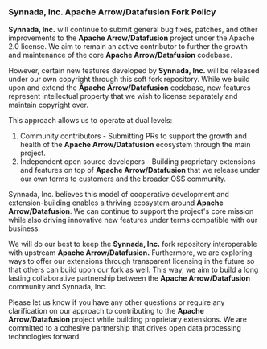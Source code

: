 ### Synnada, Inc. Apache Arrow/Datafusion Fork Policy

**Synnada, Inc.** will continue to submit general bug fixes, patches, and other improvements to the **Apache Arrow/Datafusion** project under the Apache 2.0 license. We aim to remain an active contributor to further the growth and maintenance of the core **Apache Arrow/Datafusion** codebase.

However, certain new features developed by **Synnada, Inc.** will be released under our own copyright through this soft fork repository. While we build upon and extend the **Apache Arrow/Datafusion** codebase, new features represent intellectual property that we wish to license separately and maintain copyright over.

This approach allows us to operate at dual levels:

1. Community contributors - Submitting PRs to support the growth and health of the **Apache Arrow/Datafusion** ecosystem through the main project.
2. Independent open source developers - Building proprietary extensions and features on top of **Apache Arrow/Datafusion** that we release under our own terms to customers and the broader OSS community.

Synnada, Inc. believes this model of cooperative development and extension-building enables a thriving ecosystem around **Apache Arrow/Datafusion**. We can continue to support the project's core mission while also driving innovative new features under terms compatible with our business.

We will do our best to keep the **Synnada, Inc.** fork repository interoperable with upstream **Apache Arrow/Datafusion.** Furthermore, we are exploring ways to offer our extensions through transparent licensing in the future so that others can build upon our fork as well. This way, we aim to build a long lasting collaborative partnership between the **Apache Arrow/Datafusion** community and Synnada, Inc.

Please let us know if you have any other questions or require any clarification on our approach to contributing to the **Apache Arrow/Datafusion** project while building proprietary extensions. We are committed to a cohesive partnership that drives open data processing technologies forward.
